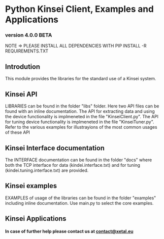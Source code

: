 # Python Kinsei Client, Examples and Applications 
### version 4.0.0 BETA

NOTE => PLEASE INSTALL ALL DEPENDENCIES WITH PIP INSTALL -R REQUIREMENTS.TXT

## Introdution
This module provides the libraries for the standard use of a Kinsei system.

## Kinsei API
LIBRARIES can be found in the folder "libs" folder. Here two API files can be found with an inline documentation. 
The API for extracting data and using the device functionality is implmeneted in the file "KinseiClient.py".
The API for tuning device functionality is implmeneted in the file "KinseiTuner.py".
Refer to the various examples for illustrayions of the most common usages of these API

## Kinsei Interface documentation
The INTERFACE documentation can be found in the folder "docs" where both the TCP interface for data (kindei.interface.txt) and for tuning (kindei.tuning.interface.txt) are provided.

## Kinsei examples
EXAMPLES of usage of the libraries can be found in the folder "examples" including inline documentation. Use main.py to select the core examples.

## Kinsei Applications

#### In case of further help please contact us at contact@xetal.eu
